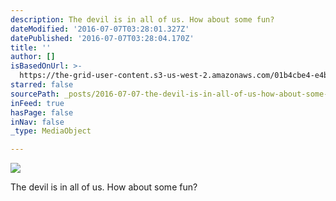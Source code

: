 ```yaml
---
description: The devil is in all of us. How about some fun?
dateModified: '2016-07-07T03:28:01.327Z'
datePublished: '2016-07-07T03:28:04.170Z'
title: ''
author: []
isBasedOnUrl: >-
  https://the-grid-user-content.s3-us-west-2.amazonaws.com/01b4cbe4-e4b7-4cb4-a3c7-103ca562e355.jpg
starred: false
sourcePath: _posts/2016-07-07-the-devil-is-in-all-of-us-how-about-some-fun.md
inFeed: true
hasPage: false
inNav: false
_type: MediaObject

---
```

![](https://the-grid-user-content.s3-us-west-2.amazonaws.com/01b4cbe4-e4b7-4cb4-a3c7-103ca562e355.jpg)

The devil is in all of us. How about some fun?
